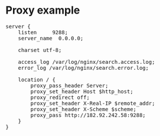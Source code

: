 # Proxy example

<pre>
server {
    listen     9288;
    server_name  0.0.0.0;

    charset utf-8;

    access_log /var/log/nginx/search.access.log;
    error_log /var/log/nginx/search.error.log;

    location / {
        proxy_pass_header Server;
        proxy_set_header Host $http_host;
        proxy_redirect off;
        proxy_set_header X-Real-IP $remote_addr;
        proxy_set_header X-Scheme $scheme;
        proxy_pass http://182.92.242.58:9288;
    }
}
</pre>